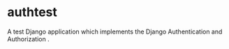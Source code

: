 # authtest
A test Django application which implements the Django Authentication and Authorization .
